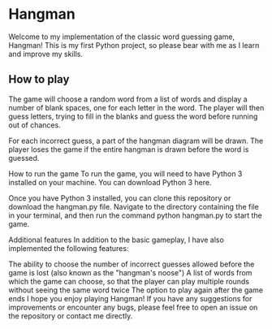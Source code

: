 # Hangman
Welcome to my implementation of the classic word guessing game, Hangman! This is my first Python project, so please bear with me as I learn and improve my skills.

## How to play
The game will choose a random word from a list of words and display a number of blank spaces, one for each letter in the word. The player will then guess letters, trying to fill in the blanks and guess the word before running out of chances.

For each incorrect guess, a part of the hangman diagram will be drawn. The player loses the game if the entire hangman is drawn before the word is guessed.

How to run the game
To run the game, you will need to have Python 3 installed on your machine. You can download Python 3 here.

Once you have Python 3 installed, you can clone this repository or download the hangman.py file. Navigate to the directory containing the file in your terminal, and then run the command python hangman.py to start the game.

Additional features
In addition to the basic gameplay, I have also implemented the following features:

The ability to choose the number of incorrect guesses allowed before the game is lost (also known as the "hangman's noose")
A list of words from which the game can choose, so that the player can play multiple rounds without seeing the same word twice
The option to play again after the game ends
I hope you enjoy playing Hangman! If you have any suggestions for improvements or encounter any bugs, please feel free to open an issue on the repository or contact me directly.
